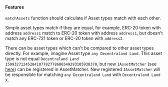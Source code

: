 #### Features

`matchAssets` function should calculate if Asset types match with each other. 

Simple asset types match if they are equal, for example, ERC-20 token with address `address1` match to ERC-20 token with address `address1`, but doesn't match any ERC-721 token or ERC-20 token with `address2`.

There can be asset types which can't be compared to other asset types directly. For example, imagine Asset type `any Decentraland Land`. This asset type is not equal `Decentraland Land 15993271245284107782778606549293105938370`, but new `IAssetMatcher` (see [here](./IAssetMatcher.sol)) can be registered in AssetMatcher. New registered `IAssetMatcher` will be responsible for matching `any Decentraland Land` with `Decentraland Land X`.     